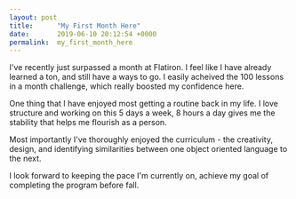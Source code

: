 ```yaml
---
layout: post
title:      "My First Month Here"
date:       2019-06-10 20:12:54 +0000
permalink:  my_first_month_here
---
```



I've recently just surpassed a month at Flatiron. I feel like I have already learned a ton,
and still have a ways to go. I easily acheived the 100 lessons in a month challenge, 
which really boosted my confidence here.

One thing that I have enjoyed most getting a routine back in my life. I love structure and
working on this 5 days a week, 8 hours a day gives me the stability that helps me flourish as a person.

Most importantly I've thoroughly enjoyed the curriculum - the creativity, design, and
identifying similarities between one object oriented language to the next.

I look forward to keeping the pace I'm currently on, achieve my goal of completing the program before fall.

